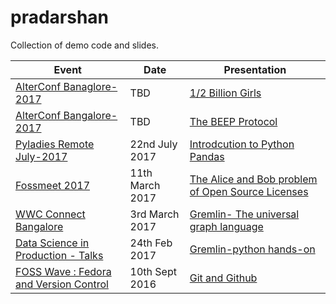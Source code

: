 # pradarshan
Collection of demo code and slides.

|    Event        | Date   |    Presentation   |
|-----------------|--------|------------|
| [AlterConf Banaglore-2017](https://alterconf.com/talks/500000-girls) | TBD | [1/2 Billion Girls](https://www.leaninindia.com/single-post/2017/06/02/500000-Girls) |
| [AlterConf Bangalore-2017](https://alterconf.com/talks/beep-protocol) | TBD | [The BEEP Protocol](https://alterconf.com/talks/beep-protocol) |
| [Pyladies Remote July-2017](https://www.eventbrite.com/e/introduction-to-data-wrangling-with-pandas-with-sarah-masud-tickets-35614660408) | 22nd July 2017 | [Introdcution to Python Pandas](https://www.youtube.com/watch?v=XZW3mMkQzSg) |
| [Fossmeet 2017](http://www.fossmeet.in/2017/public/#home) | 11th March 2017 | [The Alice and Bob problem of Open Source Licenses](https://speakerdeck.com/smasud/alice-and-bob-problem-of-open-source-licenses) |
| [WWC Connect Bangalore](https://sites.google.com/view/wwcconnectindia) | 3rd March 2017 | [Gremlin- The universal graph language](https://speakerdeck.com/smasud/gremlin-the-universal-graph-language) |
| [Data Science in Production - Talks](https://www.meetup.com/Practical-Data-Science-Workshops-Bangalore/events/237396439/) | 24th Feb 2017 | [Gremlin-python hands-on](https://speakerdeck.com/smasud/gremlin-python-hands-on-session) |
| [FOSS Wave : Fedora and Version Control](https://www.facebook.com/events/1613713442259619/) | 10th Sept 2016 | [Git and Github](https://speakerdeck.com/smasud/git-and-github) |
